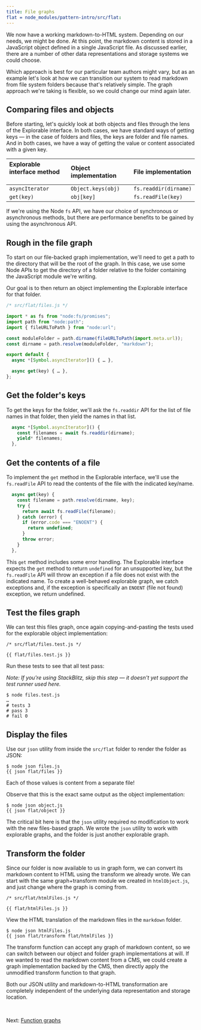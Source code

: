 ```yaml
---
title: File graphs
flat = node_modules/pattern-intro/src/flat:
---
```


We now have a working markdown-to-HTML system. Depending on our needs, we might be done. At this point, the markdown content is stored in a JavaScript object defined in a single JavaScript file. As discussed earlier, there are a number of other data representations and storage systems we could choose.

Which approach is best for our particular team authors might vary, but as an example let's look at how we can transition our system to read markdown from file system folders because that's relatively simple. The graph approach we're taking is flexible, so we could change our mind again later.

## Comparing files and objects

Before starting, let's quickly look at both objects and files through the lens of the Explorable interface. In both cases, we have standard ways of getting keys — in the case of folders and files, the keys are folder and file names. And in both cases, we have a way of getting the value or content associated with a given key.

| Explorable interface method &emsp; | Object implementation &emsp; | File implementation   |
| :--------------------------------- | :--------------------------- | :-------------------- |
| `asyncIterator`                    | `Object.keys(obj)`           | `fs.readdir(dirname)` |
| `get(key)`                         | `obj[key]`                   | `fs.readFile(key)`    |

If we're using the Node `fs` API, we have our choice of synchronous or asynchronous methods, but there are performance benefits to be gained by using the asynchronous API.

## Rough in the file graph

To start on our file-backed graph implementation, we'll need to get a path to the directory that will be the root of the graph. In this case, we use some Node APIs to get the directory of a folder relative to the folder containing the JavaScript module we're writing.

Our goal is to then return an object implementing the Explorable interface for that folder.

```js
/* src/flat/files.js */

import * as fs from "node:fs/promises";
import path from "node:path";
import { fileURLToPath } from "node:url";

const moduleFolder = path.dirname(fileURLToPath(import.meta.url));
const dirname = path.resolve(moduleFolder, "markdown");

export default {
  async *[Symbol.asyncIterator]() { … },

  async get(key) { … },
};
```

## Get the folder's keys

To get the keys for the folder, we'll ask the `fs.readdir` API for the list of file names in that folder, then yield the names in that list.

```js
  async *[Symbol.asyncIterator]() {
    const filenames = await fs.readdir(dirname);
    yield* filenames;
  },
```

## Get the contents of a file

To implement the `get` method in the Explorable interface, we'll use the `fs.readFile` API to read the contents of the file with the indicated key/name.

```js
  async get(key) {
    const filename = path.resolve(dirname, key);
    try {
      return await fs.readFile(filename);
    } catch (error) {
      if (error.code === "ENOENT") {
        return undefined;
      }
      throw error;
    }
  },
```

This `get` method includes some error handling. The Explorable interface expects the `get` method to return `undefined` for an unsupported key, but the `fs.readFile` API will throw an exception if a file does not exist with the indicated name. To create a well-behaved explorable graph, we catch exceptions and, if the exception is specifically an `ENOENT` (file not found) exception, we return undefined.

## Test the files graph

We can test this files graph, once again copying-and-pasting the tests used for the explorable object implementation:

```{{'js'}}
/* src/flat/files.test.js */

{{ flat/files.test.js }}
```

<span class="tutorialStep"></span> Run these tests to see that all test pass:

_Note: If you're using StackBlitz, skip this step — it doesn't yet support the test runner used here._

```console
$ node files.test.js
…
# tests 3
# pass 3
# fail 0
```

## Display the files

<span class="tutorialStep"></span> Use our `json` utility from inside the `src/flat` folder to render the folder as JSON:

```console
$ node json files.js
{{ json flat/files }}
```

Each of those values is content from a separate file!

<span class="tutorialStep"></span> Observe that this is the exact same output as the object implementation:

```console
$ node json object.js
{{ json flat/object }}
```

The critical bit here is that the `json` utility required no modification to work with the new files-based graph. We wrote the `json` utility to work with explorable graphs, and the folder is just another explorable graph.

## Transform the folder

Since our folder is now available to us in graph form, we can convert its markdown content to HTML using the transform we already wrote. We can start with the same graph+transform module we created in `htmlObject.js`, and just change where the graph is coming from.

```{{'js'}}
/* src/flat/htmlFiles.js */

{{ flat/htmlFiles.js }}
```

<span class="tutorialStep"></span> View the HTML translation of the markdown files in the `markdown` folder.

```console
$ node json htmlFiles.js
{{ json flat/transform flat/htmlFiles }}
```

The transform function can accept any graph of markdown content, so we can switch between our object and folder graph implementations at will. If we wanted to read the markdown content from a CMS, we could create a graph implementation backed by the CMS, then directly apply the unmodified transform function to that graph.

Both our JSON utility and markdown-to-HTML transformation are completely independent of the underlying data representation and storage location.

&nbsp;

Next: [Function graphs](functionGraph.html)
